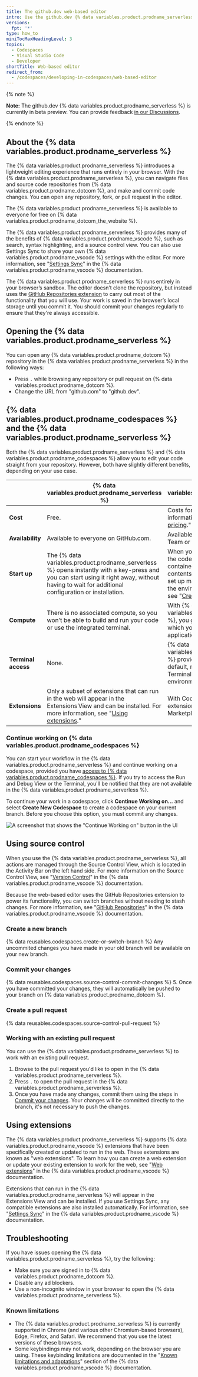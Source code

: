 ```yaml
---
title: The github.dev web-based editor
intro: Use the github.dev {% data variables.product.prodname_serverless %} from your repository or pull request to create and commit changes.
versions:
  fpt: '*'
type: how_to
miniTocMaxHeadingLevel: 3
topics:
  - Codespaces
  - Visual Studio Code
  - Developer
shortTitle: Web-based editor
redirect_from:
  - /codespaces/developing-in-codespaces/web-based-editor
---
```


{% note %}

**Note:** The github.dev {% data variables.product.prodname_serverless %} is currently in beta preview. You can provide feedback [in our Discussions](https://github.co/browser-editor-feedback).

{% endnote %}

## About the {% data variables.product.prodname_serverless %}

The {% data variables.product.prodname_serverless %} introduces a lightweight editing experience that runs entirely in your browser. With the {% data variables.product.prodname_serverless %}, you can navigate files and source code repositories from {% data variables.product.prodname_dotcom %}, and make and commit code changes. You can open any repository, fork, or pull request in the editor.

The {% data variables.product.prodname_serverless %} is available to everyone for free on {% data variables.product.prodname_dotcom_the_website %}.

The {% data variables.product.prodname_serverless %} provides many of the benefits of {% data variables.product.prodname_vscode %}, such as search, syntax highlighting, and a source control view. You can also use Settings Sync to share your own {% data variables.product.prodname_vscode %} settings with the editor. For more information, see "[Settings Sync](https://code.visualstudio.com/docs/editor/settings-sync)" in the {% data variables.product.prodname_vscode %} documentation.

The {% data variables.product.prodname_serverless %} runs entirely in your browser’s sandbox. The editor doesn’t clone the repository, but instead uses the [GitHub Repositories extension](https://code.visualstudio.com/docs/editor/github#_github-repositories-extension) to carry out most of the functionality that you will use. Your work is saved in the browser’s local storage until you commit it. You should commit your changes regularly to ensure that they're always accessible.

## Opening the {% data variables.product.prodname_serverless %}

You can open any {% data variables.product.prodname_dotcom %} repository in the {% data variables.product.prodname_serverless %} in the following ways:

- Press `.` while browsing any repository or pull request on {% data variables.product.prodname_dotcom %}.
- Change the URL from "github.com" to "github.dev".
  
## {% data variables.product.prodname_codespaces %} and the {% data variables.product.prodname_serverless %}

Both the {% data variables.product.prodname_serverless %} and {% data variables.product.prodname_codespaces %} allow you to edit your code straight from your repository. However, both have slightly different benefits, depending on your use case.

|| {% data variables.product.prodname_serverless %} | {% data variables.product.prodname_codespaces %}|
|-|----------------|---------|
| **Cost** | Free.      | Costs for compute and storage. For information on pricing, see "[Codespaces pricing](/en/billing/managing-billing-for-github-codespaces/about-billing-for-codespaces#codespaces-pricing)."|
| **Availability** | Available to everyone on GitHub.com. | Available for organizations using GitHub Team or GitHub Enterprise Cloud. |
| **Start up** | The {% data variables.product.prodname_serverless %} opens instantly with a key-press and you can start using it right away, without having to wait for additional configuration or installation. | When you create or resume a codespace, the codespace is assigned a VM and the container is configured based on the contents of a `devcontainer.json` file. This set up may take a few minutes to create the environment. For more information, see "[Creating a Codespace](/codespaces/developing-in-codespaces/creating-a-codespace)." |
| **Compute**  | There is no associated compute, so you won’t be able to build and run your code or use the integrated terminal. | With  {%  data   variables.product.prodname_codespaces %}, you get the power of dedicated VM on which you can run and debug your application.|
| **Terminal access** | None. | {% data variables.product.prodname_codespaces %} provides a common set of tools by default, meaning that you can use the Terminal exactly as you would in your local environment.|
| **Extensions**  | Only a subset of extensions that can run in the web will appear in the Extensions View and can be installed. For more information, see "[Using extensions](#using-extensions)."| With Codespaces, you can use most extensions from the Visual Studio Code Marketplace.|

### Continue working on {%  data   variables.product.prodname_codespaces %}

You can start your workflow in the {% data variables.product.prodname_serverless %} and continue working on a codespace, provided you have [access to {% data variables.product.prodname_codespaces %}](/codespaces/developing-in-codespaces/creating-a-codespace#access-to-codespaces). If you try to access the Run and Debug View or the Terminal, you'll be notified that they are not available in the {% data variables.product.prodname_serverless %}.

To continue your work in a codespace, click **Continue Working on…** and select **Create New Codespace** to create a codespace on your current branch. Before you choose this option, you must commit any changes.

![A screenshot that shows the "Continue Working on" button in the UI](/assets/images/help/codespaces/codespaces-continue-working.png)

## Using source control

When you use the {% data variables.product.prodname_serverless %}, all actions are managed through the Source Control View, which is located in the Activity Bar on the left hand side. For more information on the Source Control View, see "[Version Control](https://code.visualstudio.com/docs/editor/versioncontrol)" in the {% data variables.product.prodname_vscode %} documentation.

Because the web-based editor uses the GitHub Repositories extension to power its functionality, you can switch branches without needing to stash changes. For more information, see "[GitHub Repositories](https://code.visualstudio.com/docs/editor/github#_github-repositories-extension)" in the {% data variables.product.prodname_vscode %} documentation.

### Create a new branch

{% data reusables.codespaces.create-or-switch-branch %}
  Any uncommited changes you have made in your old branch will be available on your new branch.

### Commit your changes

{% data reusables.codespaces.source-control-commit-changes %} 
5. Once you have committed your changes, they will automatically be pushed to your branch on {% data variables.product.prodname_dotcom %}.
### Create a pull request

{% data reusables.codespaces.source-control-pull-request %}

### Working with an existing pull request

You can use the {% data variables.product.prodname_serverless %} to work with an existing pull request.

1. Browse to the pull request you'd like to open in the {% data variables.product.prodname_serverless %}.
2. Press `.` to open the pull request in the {% data variables.product.prodname_serverless %}.
3. Once you have made any changes, commit them using the steps in [Commit your changes](#commit-your-changes). Your changes will be committed directly to the branch, it's not necessary to push the changes.

## Using extensions

The {% data variables.product.prodname_serverless %} supports {% data variables.product.prodname_vscode %} extensions that have been specifically created or updated to run in the web. These extensions are known as "web extensions". To learn how you can create a web extension or update your existing extension to work for the web, see "[Web extensions](https://code.visualstudio.com/api/extension-guides/web-extensions)" in the {% data variables.product.prodname_vscode %} documentation.

Extensions that can run in the {% data variables.product.prodname_serverless %} will appear in the Extensions View and can be installed. If you use Settings Sync, any compatible extensions are also installed automatically. For information, see "[Settings Sync](https://code.visualstudio.com/docs/editor/settings-sync)" in the {% data variables.product.prodname_vscode %} documentation.


## Troubleshooting

If you have issues opening the {% data variables.product.prodname_serverless %}, try the following:

- Make sure you are signed in to {% data variables.product.prodname_dotcom %}.
- Disable any ad blockers.
- Use a non-incognito window in your browser to open the {% data variables.product.prodname_serverless %}.

### Known limitations

- The {% data variables.product.prodname_serverless %} is currently supported in Chrome (and various other Chromium-based browsers), Edge, Firefox, and Safari. We recommend that you use the latest versions of these browsers.
- Some keybindings may not work, depending on the browser you are using. These keybinding limitations are documented in the "[Known limitations and adaptations](https://code.visualstudio.com/docs/remote/codespaces#_known-limitations-and-adaptations)" section of the {% data variables.product.prodname_vscode %} documentation.